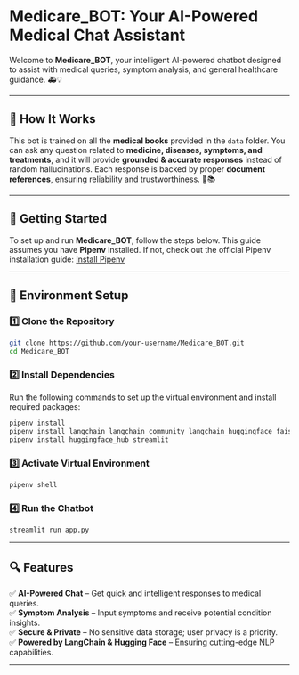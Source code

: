 # Medicare_BOT: Your AI-Powered Medical Chat Assistant

Welcome to **Medicare_BOT**, your intelligent AI-powered chatbot designed to assist with medical queries, symptom analysis, and general healthcare guidance. 🚑💡

---

## 🏥 How It Works
This bot is trained on all the **medical books** provided in the `data` folder. 
You can ask any question related to **medicine, diseases, symptoms, and treatments**, and it will provide **grounded & accurate responses** instead of random hallucinations. Each response is backed by proper **document references**, ensuring reliability and trustworthiness. 🏥📚

---
## 🚀 Getting Started

To set up and run **Medicare_BOT**, follow the steps below. This guide assumes you have **Pipenv** installed. If not, check out the official Pipenv installation guide:
[Install Pipenv](https://pipenv.pypa.io/en/latest/installation.html)

---
## 🔧 Environment Setup

### 1️⃣ Clone the Repository
```bash
git clone https://github.com/your-username/Medicare_BOT.git
cd Medicare_BOT
```

### 2️⃣ Install Dependencies
Run the following commands to set up the virtual environment and install required packages:
```bash
pipenv install
pipenv install langchain langchain_community langchain_huggingface faiss-cpu pypdf
pipenv install huggingface_hub streamlit
```

### 3️⃣ Activate Virtual Environment
```bash
pipenv shell
```

### 4️⃣ Run the Chatbot
```bash
streamlit run app.py
```

---
## 🔍 Features
✅ **AI-Powered Chat** – Get quick and intelligent responses to medical queries.  
✅ **Symptom Analysis** – Input symptoms and receive potential condition insights.  
✅ **Secure & Private** – No sensitive data storage; user privacy is a priority.  
✅ **Powered by LangChain & Hugging Face** – Ensuring cutting-edge NLP capabilities.  

---